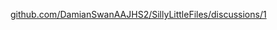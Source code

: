 [github.com/DamianSwanAAJHS2/SillyLittleFiles/discussions/1](https://github.com/DamianSwanAAJHS2/SillyLittleFiles/discussions/1)
